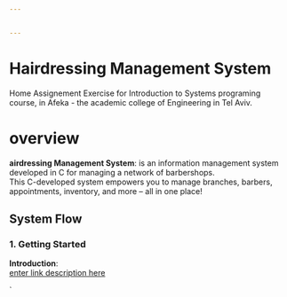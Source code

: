 ```yaml
---


---
```


<h1 id="hairdressing-management-system">Hairdressing Management System</h1>
<p>Home Assignement Exercise for Introduction to Systems programing  course, in Afeka - the academic college of Engineering in Tel Aviv.</p>
<h1 id="overview">overview</h1>
<p><strong>airdressing Management System</strong>: is an information management system developed in C for managing a network of barbershops.<br>
This C-developed system empowers you to manage branches, barbers, appointments, inventory, and more – all in one place!</p>
<h2 id="system--flow">System  Flow</h2>
<h3 id="getting-started">1. Getting Started</h3>
<p><strong>Introduction</strong>:<br>
<a href="%22C:%5CUsers%5Cnoams%5CProject%5CHair_Dressing%5Cintroduction.png%22">enter link description here</a></p>
<p>`</p>

